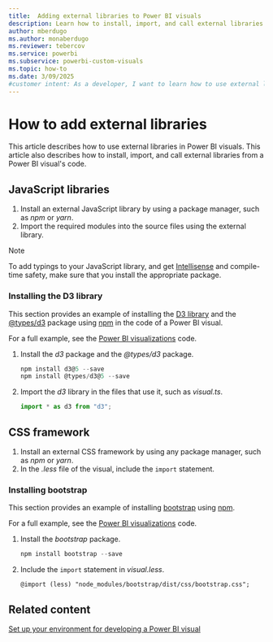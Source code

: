 ```yaml
---
title:  Adding external libraries to Power BI visuals
description: Learn how to install, import, and call external libraries in Power BI visuals to enhance your visualizations with additional functionality.
author: mberdugo
ms.author: monaberdugo
ms.reviewer: tebercov 
ms.service: powerbi
ms.subservice: powerbi-custom-visuals
ms.topic: how-to
ms.date: 3/09/2025
#customer intent: As a developer, I want to learn how to use external libraries in Power BI visuals so I can enhance my visualizations with additional functionality.
---
```


# How to add external libraries

This article describes how to use external libraries in Power BI visuals. This article also describes how to install, import, and call external libraries from a Power BI visual's code.

## JavaScript libraries

1. Install an external JavaScript library by using a package manager, such as *npm* or *yarn*.
2. Import the required modules into the source files using the external library.

>[!NOTE]
> To add typings to your JavaScript library, and get [Intellisense](https://code.visualstudio.com/docs/editor/intellisense) and compile-time safety, make sure that you install the appropriate package.

### Installing the D3 library

This section provides an example of installing the [D3 library](https://www.npmjs.com/package/d3) and the [@types/d3](https://www.npmjs.com/package/@types/d3) package using [npm](https://www.npmjs.com/) in the code of a Power BI visual.

For a full example, see the [Power BI visualizations](https://github.com/microsoft/powerbi-visuals-gantt/blob/master/src/gantt.ts#L29) code.

1. Install the *d3* package and the *@types/d3* package.

    ```powershell
    npm install d3@5 --save
    npm install @types/d3@5 --save
    ```

2. Import the *d3* library in the files that use it, such as *visual.ts*.

    ```typescript
    import * as d3 from "d3";
    ```

## CSS framework

1. Install an external CSS framework by using any package manager, such as *npm* or *yarn*.
2. In the *.less* file of the visual, include the `import` statement.

### Installing bootstrap

This section provides an example of installing [bootstrap](https://www.npmjs.com/package/bootstrap) using [npm](https://www.npmjs.com/).

For a full example, see the [Power BI visualizations](https://github.com/Microsoft/powerbi-visuals-sankey/blob/c8200da56913cd8b253be949a35fad0f4472b6de/style/visual.less#L32) code.

1. Install the *bootstrap* package.

    ```powershell
    npm install bootstrap --save
    ```

2. Include the `import` statement in *visual.less*.

    ```less
    @import (less) "node_modules/bootstrap/dist/css/bootstrap.css";
    ```

## Related content

[Set up your environment for developing a Power BI visual](environment-setup.md)

